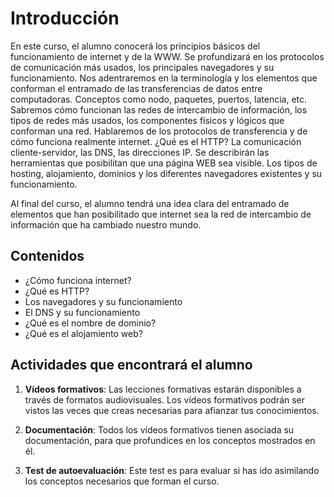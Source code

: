 # Introducción

En este curso, el alumno conocerá los principios básicos del funcionamiento de internet y de la WWW. Se profundizará en los protocolos de comunicación más usados, los principales navegadores y su funcionamiento. Nos adentraremos en la terminología y los elementos que conforman el entramado de las transferencias de datos entre computadoras. Conceptos como nodo, paquetes, puertos, latencia, etc. Sabremos cómo funcionan las redes de intercambio de información, los tipos de redes más usados, los componentes físicos y lógicos que conforman una red. Hablaremos de los protocolos de transferencia y de cómo funciona realmente internet. ¿Qué es el HTTP? La comunicación cliente-servidor, las DNS, las direcciones IP. Se describirán las herramientas que posibilitan que una página WEB sea visible. Los tipos de hosting, alojamiento, dominios y los diferentes navegadores existentes y su funcionamiento.

Al final del curso, el alumno tendrá una idea clara del entramado de elementos que han posibilitado que internet sea la red de intercambio de información que ha cambiado nuestro mundo.

## Contenidos

- ¿Cómo funciona internet?
- ¿Qué es HTTP?
- Los navegadores y su funcionamiento
- El DNS y su funcionamiento
- ¿Qué es el nombre de dominio?
- ¿Qué es el alojamiento web?

## Actividades que encontrará el alumno

1. **Vídeos formativos**: Las lecciones formativas estarán disponibles a través de formatos audiovisuales. Los vídeos formativos podrán ser vistos las veces que creas necesarias para afianzar tus conocimientos.

2. **Documentación**: Todos los vídeos formativos tienen asociada su documentación, para que profundices en los conceptos mostrados en él.

3. **Test de autoevaluación**: Este test es para evaluar si has ido asimilando los conceptos necesarios que forman el curso.
